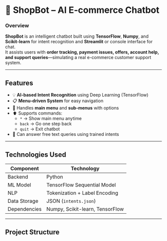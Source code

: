 # 🤖 ShopBot – AI E-commerce Chatbot  

### Overview  
**ShopBot** is an intelligent chatbot built using **TensorFlow**, **Numpy**, and **Scikit-learn** for intent recognition and **Streamlit** or console interface for chat.  
It assists users with **order tracking, payment issues, offers, account help, and support queries**—simulating a real e-commerce customer support system.  

---

## Features  

- 💡 **AI-based Intent Recognition** using Deep Learning (TensorFlow)  
- 📋 **Menu-driven System** for easy navigation  
- 📝 Handles **main menu** and **sub-menus** with options  
- ⬆️ Supports commands:  
  - `*` → Show main menu anytime  
  - `back` → Go one step back  
  - `quit` → Exit chatbot  
- 🎯 Can answer free text queries using trained intents  

---

## Technologies Used  

| Component | Technology |
|-----------|------------|
| Backend | Python |
| ML Model | TensorFlow Sequential Model |
| NLP | Tokenization + Label Encoding |
| Data Storage | JSON (`intents.json`) |
| Dependencies | Numpy, Scikit-learn, TensorFlow |

---

## Project Structure  

